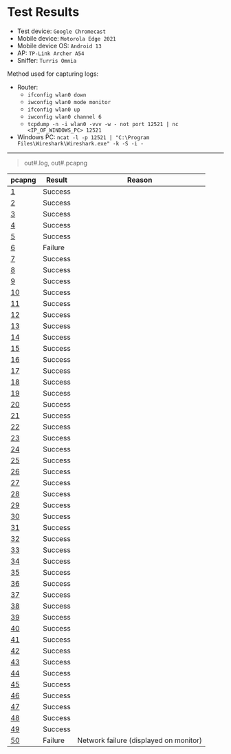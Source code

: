 # Test Results

- Test device: `Google Chromecast`
- Mobile device: `Motorola Edge 2021`
- Mobile device OS: `Android 13`
- AP: `TP-Link Archer A54`
- Sniffer: `Turris Omnia`

Method used for capturing logs:
- Router:
  - `ifconfig wlan0 down`
  - `iwconfig wlan0 mode monitor`
  - `ifconfig wlan0 up`
  - `iwconfig wlan0 channel 6`
  - `tcpdump -n -i wlan0 -vvv -w - not port 12521 | nc <IP_OF_WINDOWS_PC> 12521`
- Windows PC: `ncat -l -p 12521 | "C:\Program Files\Wireshark\Wireshark.exe" -k -S -i -`

----

> out#.log, out#.pcapng

| pcapng                     | Result  | Reason                            |
| -------------------------- | ------- | --------------------------------- |
| [1](./google_out1.pcapng)  | Success |                                   |
| [2](./google_out2.pcapng)  | Success |                                   |
| [3](./google_out3.pcapng)  | Success |                                   |
| [4](./google_out4.pcapng)  | Success |                                   |
| [5](./google_out5.pcapng)  | Success |                                   |
| [6](./google_out6.pcapng)  | Failure |                                   |
| [7](./google_out7.pcapng)  | Success |                                   |
| [8](./google_out8.pcapng)  | Success |                                   |
| [9](./google_out9.pcapng)  | Success |                                   |
| [10](.google_out10.pcapng) | Success |                                   |
| [11](.google_out11.pcapng) | Success |                                   |
| [12](.google_out12.pcapng) | Success |                                   |
| [13](.google_out13.pcapng) | Success |                                   |
| [14](.google_out14.pcapng) | Success |                                   |
| [15](.google_out15.pcapng) | Success |                                   |
| [16](.google_out16.pcapng) | Success |                                   |
| [17](.google_out17.pcapng) | Success |                                   |
| [18](.google_out18.pcapng) | Success |                                   |
| [19](.google_out19.pcapng) | Success |                                   |
| [20](.google_out20.pcapng) | Success |                                   |
| [21](.google_out21.pcapng) | Success |                                   |
| [22](.google_out22.pcapng) | Success |                                   |
| [23](.google_out23.pcapng) | Success |                                   |
| [24](.google_out24.pcapng) | Success |                                   |
| [25](.google_out25.pcapng) | Success |                                   |
| [26](.google_out26.pcapng) | Success |                                   |
| [27](.google_out27.pcapng) | Success |                                   |
| [28](.google_out28.pcapng) | Success |                                   |
| [29](.google_out29.pcapng) | Success |                                   |
| [30](.google_out30.pcapng) | Success |                                   |
| [31](.google_out31.pcapng) | Success |                                   |
| [32](.google_out32.pcapng) | Success |                                   |
| [33](.google_out33.pcapng) | Success |                                   |
| [34](.google_out34.pcapng) | Success |                                   |
| [35](.google_out35.pcapng) | Success |                                   |
| [36](.google_out36.pcapng) | Success |                                   |
| [37](.google_out37.pcapng) | Success |                                   |
| [38](.google_out38.pcapng) | Success |                                   |
| [39](.google_out39.pcapng) | Success |                                   |
| [40](.google_out40.pcapng) | Success |                                   |
| [41](.google_out41.pcapng) | Success |                                   |
| [42](.google_out42.pcapng) | Success |                                   |
| [43](.google_out43.pcapng) | Success |                                   |
| [44](.google_out44.pcapng) | Success |                                   |
| [45](.google_out45.pcapng) | Success |                                   |
| [46](.google_out46.pcapng) | Success |                                   |
| [47](.google_out47.pcapng) | Success |                                   |
| [48](.google_out48.pcapng) | Success |                                   |
| [49](.google_out49.pcapng) | Success |                                   |
| [50](.google_out50.pcapng) | Failure | Network failure (displayed on monitor) |

